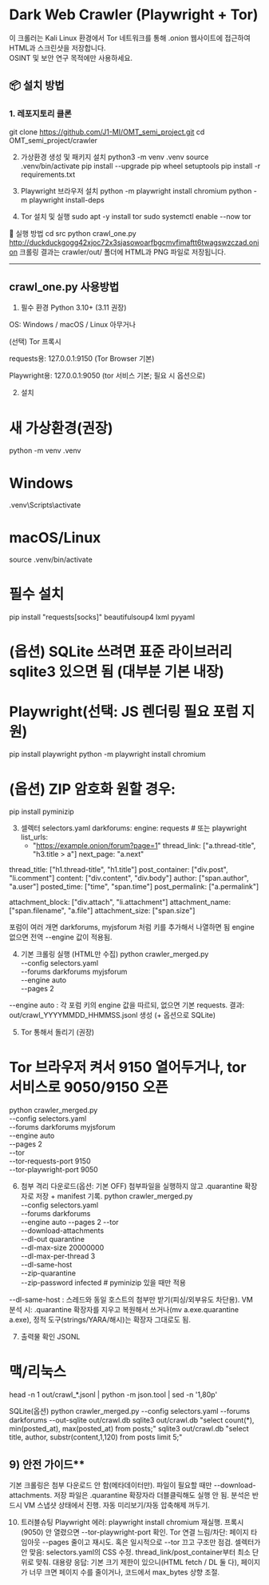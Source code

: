 # Dark Web Crawler (Playwright + Tor)

이 크롤러는 Kali Linux 환경에서 Tor 네트워크를 통해 .onion 웹사이트에 접근하여 HTML과 스크린샷을 저장합니다.  
OSINT 및 보안 연구 목적에만 사용하세요.

## 📦 설치 방법

### 1. 레포지토리 클론
git clone https://github.com/J1-MI/OMT_semi_project.git
cd OMT_semi_project/crawler

2. 가상환경 생성 및 패키지 설치
python3 -m venv .venv
source .venv/bin/activate
pip install --upgrade pip wheel setuptools
pip install -r requirements.txt

3. Playwright 브라우저 설치
python -m playwright install chromium
python -m playwright install-deps

4. Tor 설치 및 실행
sudo apt -y install tor
sudo systemctl enable --now tor

🚀 실행 방법
cd src
python crawl_one.py http://duckduckgogg42xjoc72x3sjasowoarfbgcmvfimaftt6twagswzczad.onion
크롤링 결과는 crawler/out/ 폴더에 HTML과 PNG 파일로 저장됩니다.

--------

## crawl_one.py 사용방법
1) 필수 환경
Python 3.10+ (3.11 권장)

OS: Windows / macOS / Linux 아무거나

(선택) Tor 프록시

requests용: 127.0.0.1:9150 (Tor Browser 기본)

Playwright용: 127.0.0.1:9050 (tor 서비스 기본; 필요 시 옵션으로)

2) 설치
# 새 가상환경(권장)
python -m venv .venv
# Windows
.venv\Scripts\activate
# macOS/Linux
source .venv/bin/activate

# 필수 설치
pip install "requests[socks]" beautifulsoup4 lxml pyyaml

# (옵션) SQLite 쓰려면 표준 라이브러리 sqlite3 있으면 됨 (대부분 기본 내장)

# Playwright(선택: JS 렌더링 필요 포럼 지원)
pip install playwright
python -m playwright install chromium

# (옵션) ZIP 암호화 원할 경우:
pip install pyminizip

3) 셀렉터 selectors.yaml
  darkforums:
  engine: requests                   # 또는 playwright
  list_urls:
    - "https://example.onion/forum?page=1"
  thread_link: ["a.thread-title", "h3.title > a"]
  next_page: "a.next"

  thread_title: ["h1.thread-title", "h1.title"]
  post_container: ["div.post", "li.comment"]
  content: ["div.content", "div.body"]
  author: ["span.author", "a.user"]
  posted_time: ["time", "span.time"]
  post_permalink: ["a.permalink"]

  attachment_block: ["div.attach", "li.attachment"]
  attachment_name: ["span.filename", "a.file"]
  attachment_size: ["span.size"]

포럼이 여러 개면 darkforums, myjsforum 처럼 키를 추가해서 나열하면 됨
engine 없으면 전역 --engine 값이 적용됨.

4) 기본 크롤링 실행 (HTML만 수집)
  python crawler_merged.py \
  --config selectors.yaml \
  --forums darkforums myjsforum \
  --engine auto \
  --pages 2

--engine auto : 각 포럼 키의 engine 값을 따르되, 없으면 기본 requests.
결과: out/crawl_YYYYMMDD_HHMMSS.jsonl 생성 (+ 옵션으로 SQLite)

5) Tor 통해서 돌리기 (권장)
  # Tor 브라우저 켜서 9150 열어두거나, tor 서비스로 9050/9150 오픈
  python crawler_merged.py \
  --config selectors.yaml \
  --forums darkforums myjsforum \
  --engine auto \
  --pages 2 \
  --tor \
  --tor-requests-port 9150 \
  --tor-playwright-port 9050

6) 첨부 격리 다운로드(옵션: 기본 OFF)
첨부파일을 실행하지 않고 .quarantine 확장자로 저장 + manifest 기록.
  python crawler_merged.py \
  --config selectors.yaml \
  --forums darkforums \
  --engine auto --pages 2 --tor \
  --download-attachments \
  --dl-out quarantine \
  --dl-max-size 20000000 \
  --dl-max-per-thread 3 \
  --dl-same-host \
  --zip-quarantine \
  --zip-password infected   # pyminizip 있을 때만 적용

--dl-same-host : 스레드와 동일 호스트의 첨부만 받기(피싱/외부유도 차단용).
VM 분석 시: .quarantine 확장자를 지우고 복원해서 쓰거나(mv a.exe.quarantine a.exe), 정적 도구(strings/YARA/해시)는 확장자 그대로도 됨.

7) 출력물 확인
JSONL
# 맥/리눅스
head -n 1 out/crawl_*.jsonl | python -m json.tool | sed -n '1,80p'

SQLite(옵션)
python crawler_merged.py --config selectors.yaml --forums darkforums --out-sqlite out/crawl.db
sqlite3 out/crawl.db "select count(*), min(posted_at), max(posted_at) from posts;"
sqlite3 out/crawl.db "select title, author, substr(content,1,120) from posts limit 5;"

## 9) 안전 가이드**
기본 크롤링은 첨부 다운로드 안 함(메타데이터만).
파일이 필요할 때만 --download-attachments.
저장 파일은 .quarantine 확장자라 더블클릭해도 실행 안 됨.
분석은 반드시 VM 스냅샷 상태에서 진행. 자동 미리보기/자동 압축해제 꺼두기.

10) 트러블슈팅
Playwright 에러: playwright install chromium 재실행. 프록시(9050) 안 열렸으면 --tor-playwright-port 확인.
Tor 연결 느림/차단: 페이지 타임아웃 --pages 줄이고 재시도. 혹은 일시적으로 --tor 끄고 구조만 점검.
셀렉터가 안 맞음: selectors.yaml의 CSS 수정. thread_link/post_container부터 최소 단위로 맞춰.
대용량 응답: 기본 크기 제한이 있으니(HTML fetch / DL 둘 다), 페이지가 너무 크면 페이지 수를 줄이거나, 코드에서 max_bytes 상향 조절.
